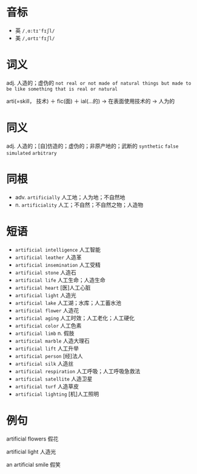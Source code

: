 # 音标

- 英 `/ˌɑ:tɪ'fɪʃl/`
- 美 `/,ɑrtɪ'fɪʃl/`

# 词义

adj. 人造的；虚伪的
`not real or not made of natural things but made to be like something that is real or natural`



arti(=skill， 技术) ＋ fic(面) ＋ ial(…的) → 在表面使用技术的 → 人为的

# 同义

adj. 人造的；[自]仿造的；虚伪的；非原产地的；武断的
`synthetic` `false` `simulated` `arbitrary`

# 同根

- adv. `artificially` 人工地；人为地；不自然地
- n. `artificiality` 人工；不自然；不自然之物；人造物

# 短语

- `artificial intelligence` 人工智能
- `artificial leather` 人造革
- `artificial insemination` 人工受精
- `artificial stone` 人造石
- `artificial life` 人工生命；人造生命
- `artificial heart` [医]人工心脏
- `artificial light` 人造光
- `artificial lake` 人工湖；水库；人工蓄水池
- `artificial flower` 人造花
- `artificial aging` 人工时效；人工老化；人工硬化
- `artificial color` 人工色素
- `artificial limb` n. 假肢
- `artificial marble` 人造大理石
- `artificial lift` 人工升举
- `artificial person` [经]法人
- `artificial silk` 人造丝
- `artificial respiration` 人工呼吸；人工呼吸急救法
- `artificial satellite` 人造卫星
- `artificial turf` 人造草皮
- `artificial lighting` [机]人工照明

# 例句

artificial flowers
假花

artificial light
人造光

an artificial smile
假笑



